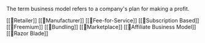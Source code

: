 The term business model refers to a company's plan for making a profit.

[[🤑Retailer]]
[[🤑Manufacturer]]
[[🤑Fee-for-Service]]
[[🤑Subscription Based]]
[[🤑Freemium]]
[[🤑Bundling]]
[[🤑Marketplace]]
[[🤑Affiliate Business Model]]
[[🤑Razor Blade]]